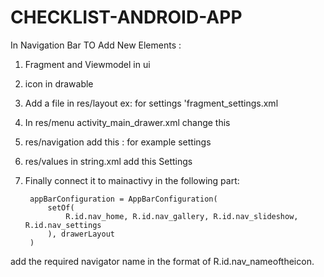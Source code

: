 # CHECKLIST-ANDROID-APP

In Navigation Bar TO Add New Elements :

1. Fragment and Viewmodel in ui
2. icon in drawable
3. Add a file in res/layout ex: for settings 'fragment_settings.xml
4. In res/menu activity_main_drawer.xml change this
         <item
            android:id="@+id/nav_settings"
            android:icon="@drawable/ic_menu_settings"
            android:title="@string/menu_settings" />
5. res/navigation add this : for example settings
<fragment
        android:id="@+id/nav_settings"
        android:name="com.example.checklist_android_app.ui.settings.SettingsFragment"
        android:label="@string/menu_settings"
        tools:layout="@layout/fragment_settings" />
6. res/values in string.xml add this
<string name="menu_settings">Settings</string>
7. Finally connect it to mainactivy in the following part:

        appBarConfiguration = AppBarConfiguration(
            setOf(
                R.id.nav_home, R.id.nav_gallery, R.id.nav_slideshow, R.id.nav_settings
            ), drawerLayout
        )
add the required navigator name in the format of R.id.nav_nameoftheicon.